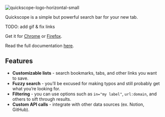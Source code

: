 ![quickscope-logo-horizontal-small](https://user-images.githubusercontent.com/22242264/152638377-6c5b49b8-9d75-42c9-816a-9b9edc99c0bc.png)


Quickscope is a simple but powerful search bar for your new tab.

TODO: add gif & fix links

Get it for [Chrome]() or [Firefox]().

Read the full documentation [here](https://ledesmablt.notion.site/quickscope-4bf6ef806e314db5b52d11c8afb0471c).

## Features
- **Customizable lists** - search bookmarks, tabs, and other links you want to save.
- **Fuzzy search** - you’ll be excused for making typos and still probably get what you’re looking for.
- **Filtering** - you can use options such as `in="my label"`, `url:domain`, and others to sift through results.
- **Custom API calls** - integrate with other data sources (ex. Notion, GitHub).
